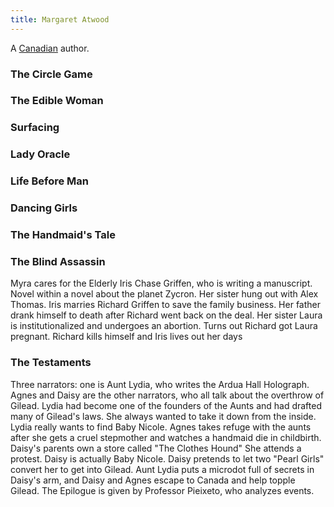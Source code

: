```yaml
---
title: Margaret Atwood
---
```


A [Canadian](../index.html) author.

### The Circle Game

### The Edible Woman

### Surfacing

### Lady Oracle

### Life Before Man

### Dancing Girls

### The Handmaid's Tale

### The Blind Assassin

Myra cares for the Elderly Iris Chase Griffen, who is writing a
    manuscript.
Novel within a novel about the planet Zycron.
Her sister hung out with Alex Thomas. Iris marries Richard Griffen
    to save the family business.
Her father drank himself to death after Richard went back on the
    deal.
Her sister Laura is institutionalized and undergoes an abortion.
Turns out Richard got Laura pregnant.
Richard kills himself and Iris lives out her days

### The Testaments

Three narrators: one is Aunt Lydia, who writes the Ardua Hall
    Holograph. Agnes and Daisy are the other narrators, who all talk
    about the overthrow of Gilead.
Lydia had become one of the founders of the Aunts and had drafted
    many of Gilead's laws. She always wanted to take it down from the
    inside.
Lydia really wants to find Baby Nicole. Agnes takes refuge with the
    aunts after she gets a cruel stepmother and watches a handmaid die
    in childbirth.
Daisy's parents own a store called "The Clothes Hound" She attends a
    protest. Daisy is actually Baby Nicole.
Daisy pretends to let two "Pearl Girls" convert her to get into
    Gilead. Aunt Lydia puts a microdot full of secrets in Daisy's arm,
    and Daisy and Agnes escape to Canada and help topple Gilead.
The Epilogue is given by Professor Pieixeto, who analyzes events.
